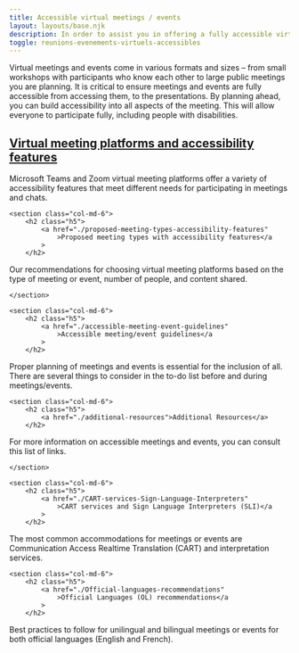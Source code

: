 ```yaml
---
title: Accessible virtual meetings / events
layout: layouts/base.njk
description: In order to assist you in offering a fully accessible virtual meeting/event, whether it is a training session, a meeting, a kiosk or an open door event, the IT Accessibility Office (ITAO) has gathered the most relevant information on the subject.
toggle: reunions-evenements-virtuels-accessibles
---
```


Virtual meetings and events come in various formats and sizes – from small workshops with participants who know each other to large public meetings you are planning. It is critical to ensure meetings and events are fully accessible from accessing them, to the presentations. By planning ahead, you can build accessibility into all aspects of the meeting. This will allow everyone to participate fully, including people with disabilities.

<div class="row wb-eqht">
	<section class="col-md-6">
		<h2 class="h5">
			<a href="./virtual-meeting-platforms-accessibility-features"
				>Virtual meeting platforms and accessibility features</a
			>
		</h2>
Microsoft Teams and Zoom virtual meeting platforms offer a variety of accessibility features that meet different needs for participating in meetings and chats.
	</section>

    <section class="col-md-6">
    	<h2 class="h5">
    		<a href="./proposed-meeting-types-accessibility-features"
    			>Proposed meeting types with accessibility features</a
    		>
    	</h2>

Our recommendations for choosing virtual meeting platforms based on the type of meeting or event, number of people, and content shared.

    </section>

    <section class="col-md-6">
    	<h2 class="h5">
    		<a href="./accessible-meeting-event-guidelines"
    			>Accessible meeting/event guidelines</a
    		>
    	</h2>

Proper planning of meetings and events is essential for the inclusion of all. There are several things to consider in the to-do list before and during meetings/events.
</section>

    <section class="col-md-6">
    	<h2 class="h5">
    		<a href="./additional-resources">Additional Resources</a>
    	</h2>

For more information on accessible meetings and events, you can consult this list of links.

    </section>

    <section class="col-md-6">
    	<h2 class="h5">
    		<a href="./CART-services-Sign-Language-Interpreters"
    			>CART services and Sign Language Interpreters (SLI)</a
    		>
    	</h2>

The most common accommodations for meetings or events are Communication Access Realtime Translation (CART) and interpretation services.
</section>

    <section class="col-md-6">
    	<h2 class="h5">
    		<a href="./Official-languages-recommendations"
    			>Official Languages (OL) recommendations</a
    		>
    	</h2>

Best practices to follow for unilingual and bilingual meetings or events for both official languages (English and French).
</section>

</div>
